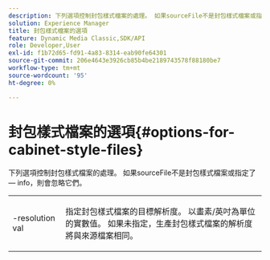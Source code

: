 ```yaml
---
description: 下列選項控制封包樣式檔案的處理。 如果sourceFile不是封包樣式檔案或指定了 — info，則會忽略它們。
solution: Experience Manager
title: 封包樣式檔案的選項
feature: Dynamic Media Classic,SDK/API
role: Developer,User
exl-id: f1b72d65-fd91-4a83-8314-eab90fe64301
source-git-commit: 206e4643e3926cb85b4be2189743578f88180be7
workflow-type: tm+mt
source-wordcount: '95'
ht-degree: 0%

---
```


# 封包樣式檔案的選項{#options-for-cabinet-style-files}

下列選項控制封包樣式檔案的處理。 如果sourceFile不是封包樣式檔案或指定了 — info，則會忽略它們。

<table id="simpletable_332B78DDEB6540708844AB54AE321F9B"> 
 <tr class="strow"> 
  <td class="stentry"> <p><span class="codeph">-resolution <span class="varname"> val</span></span> </p> </td> 
  <td class="stentry"> <p>指定封包樣式檔案的目標解析度。 以畫素/英吋為單位的實數值。 如果未指定，生產封包樣式檔案的解析度將與來源檔案相同。 </p></td> 
 </tr> 
</table>
